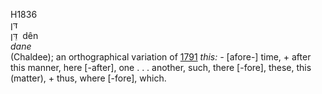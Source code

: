<body>
  <p>H1836<br>  דּן  <br> דֵּן  ‎  dên  <br><i>dane </i><br>(Chaldee); an orthographical variation of <a href="h1791.htm">1791</a>  <i>this: - </i>[afore-] time, + after this manner, here [-after], one . . . another, such, there [-fore], these, this (matter), + thus, where [-fore], which.<br></p>
 </body>